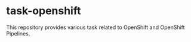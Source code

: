 # task-openshift

This repository provides various task related to OpenShift and OpenShift Pipelines.
